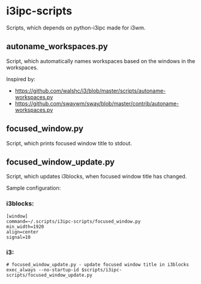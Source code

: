 # i3ipc-scripts
Scripts, which depends on python-i3ipc made for i3wm.
## autoname_workspaces.py
Script, which automatically names workspaces based on the windows in the workspaces.

Inspired by:
- https://github.com/walshc/i3/blob/master/scripts/autoname-workspaces.py
- https://github.com/swaywm/sway/blob/master/contrib/autoname-workspaces.py

## focused_window.py
Script, which prints focused window title to stdout.

## focused_window_update.py
Script, which updates i3blocks, when focused window title has changed.

Sample configuration:
### i3blocks:
```
[window]
command=~/.scripts/i3ipc-scripts/focused_window.py
min_width=1920
align=center
signal=10
```
### i3:
```
# focused_window_update.py - update focused window title in i3blocks
exec_always --no-startup-id $scripts/i3ipc-scripts/focused_window_update.py
